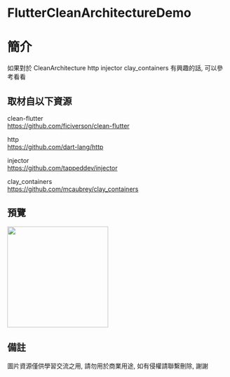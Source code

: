 # FlutterCleanArchitectureDemo

簡介
==================================
如果對於 CleanArchitecture http injector clay_containers 有興趣的話, 可以參考看看                                 

取材自以下資源
--------
clean-flutter                                                                 
https://github.com/ficiverson/clean-flutter     
                  
http                                                                 
https://github.com/dart-lang/http

injector                                                                 
https://github.com/tappeddev/injector
                          
clay_containers                                                                 
https://github.com/mcaubrey/clay_containers        

預覽
--------
<p align="left">
  <img src="https://i.imgur.com/xvYQCYF.png" width="230"/>
</p> 

備註
--------
圖片資源僅供學習交流之用, 請勿用於商業用途, 如有侵權請聯繫刪除, 謝謝
